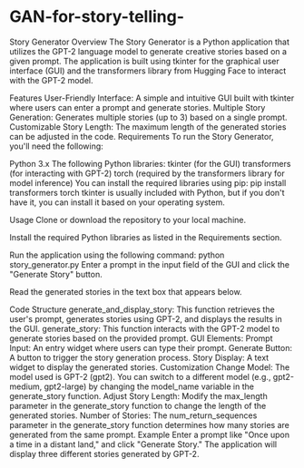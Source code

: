# GAN-for-story-telling-
Story Generator
Overview
The Story Generator is a Python application that utilizes the GPT-2 language model to generate creative stories based on a given prompt. The application is built using tkinter for the graphical user interface (GUI) and the transformers library from Hugging Face to interact with the GPT-2 model.

Features
User-Friendly Interface: A simple and intuitive GUI built with tkinter where users can enter a prompt and generate stories.
Multiple Story Generation: Generates multiple stories (up to 3) based on a single prompt.
Customizable Story Length: The maximum length of the generated stories can be adjusted in the code.
Requirements
To run the Story Generator, you'll need the following:

Python 3.x
The following Python libraries:
tkinter (for the GUI)
transformers (for interacting with GPT-2)
torch (required by the transformers library for model inference)
You can install the required libraries using pip:
pip install transformers torch
tkinter is usually included with Python, but if you don't have it, you can install it based on your operating system.

Usage
Clone or download the repository to your local machine.

Install the required Python libraries as listed in the Requirements section.

Run the application using the following command:
python story_generator.py
Enter a prompt in the input field of the GUI and click the "Generate Story" button.

Read the generated stories in the text box that appears below.

Code Structure
generate_and_display_story: This function retrieves the user's prompt, generates stories using GPT-2, and displays the results in the GUI.
generate_story: This function interacts with the GPT-2 model to generate stories based on the provided prompt.
GUI Elements:
Prompt Input: An entry widget where users can type their prompt.
Generate Button: A button to trigger the story generation process.
Story Display: A text widget to display the generated stories.
Customization
Change Model: The model used is GPT-2 (gpt2). You can switch to a different model (e.g., gpt2-medium, gpt2-large) by changing the model_name variable in the generate_story function.
Adjust Story Length: Modify the max_length parameter in the generate_story function to change the length of the generated stories.
Number of Stories: The num_return_sequences parameter in the generate_story function determines how many stories are generated from the same prompt.
Example
Enter a prompt like "Once upon a time in a distant land," and click "Generate Story." The application will display three different stories generated by GPT-2.
